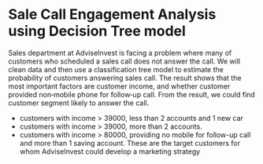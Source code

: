# Sale Call Engagement Analysis using Decision Tree model

Sales department at AdviseInvest is facing a problem where many of customers who scheduled a sales call does not answer the call.
We will clean data and then use a classification tree model to estimate the probability of customers answering sales call.
The result shows that the most important factors are customer income, and whether customer provided non‐mobile phone for follow‐up call. From the result, we could find customer segment likely to answer the call.
- customers with income > 39000, less than 2 accounts and 1 new car
- customers with income > 39000, more than 2 accounts.
- customers with income > 80000, providing no mobile for follow-up call and more than 1 saving account.
These are the target customers for whom AdviseInvest could develop a marketing strategy
